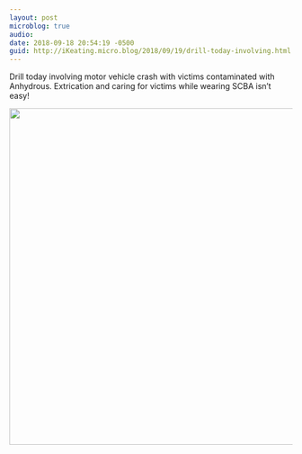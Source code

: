 ```yaml
---
layout: post
microblog: true
audio: 
date: 2018-09-18 20:54:19 -0500
guid: http://iKeating.micro.blog/2018/09/19/drill-today-involving.html
---
```

Drill today involving motor vehicle crash with victims contaminated with Anhydrous.  Extrication and caring for victims while wearing SCBA isn’t easy!

<img src="http://iKeating.micro.blog/uploads/2018/be9e941525.jpg" width="600" height="599" />
